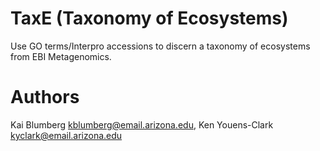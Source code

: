 # TaxE (Taxonomy of Ecosystems)

Use GO terms/Interpro accessions to discern a taxonomy of ecosystems 
from EBI Metagenomics.


# Authors

Kai Blumberg <kblumberg@email.arizona.edu>,
Ken Youens-Clark <kyclark@email.arizona.edu>

